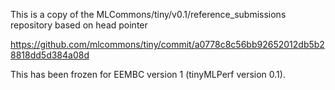 This is a copy of the MLCommons/tiny/v0.1/reference_submissions repository based on
head pointer

https://github.com/mlcommons/tiny/commit/a0778c8c56bb92652012db5b28818dd5d384a08d

This has been frozen for EEMBC version 1 (tinyMLPerf version 0.1).


